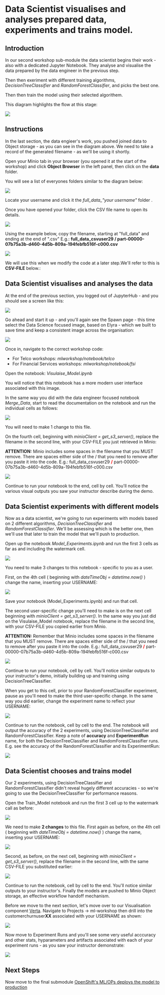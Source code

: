 # Data Scientist visualises and analyses prepared data, experiments and trains model.

## Introduction
In our second workshop sub-module the data scientist begins their work - also with a dedicated Jupyter Notebook. They analyse and visualise the data prepared by the data engineer in the previous step.

Then then exeriment with different training algorithms, _DecisionTreeClassifier_ and _RandomForestClassifier_, and picks the best one.

Then then train the model using their selected algorithem.

This diagram highlights the flow at this stage:


![](images/8-FM-ML-Workshop-visual-v2.png)

## Instructions

In the last section, the data engieer's work, you pushed joined data to Object storage - as you can see in the diagram above. We need to take a record of the generated filename - as we'll be using it shortly. 

Open your Minio tab in your browser (you opened it at the start of the workshop) and click **Object Browser** in the left panel, then click on the **data** folder. 

You will see a list of everyones folders similar to the diagram below:

![](images/11-minio-prepared-csv-file.png)

Locate your username and click it the *full_data_"your username"* folder .

Once you have opened your folder, click the CSV file name to open its details.

![](images/11-2-minio-prepared-csv-file.png)

Using the example below, copy the filename, starting at "full_data" and ending at the end of ".csv"
E.g.: **full_data_csvuser29 / part-00000-07b75a3b-d460-4d5b-809a-194febfb516f-c000.csv** 

![](images/11-1-minio-prepared-csv-file.png)

We will use this when we modify the code at a later step.We'll refer to this is **CSV-FILE** below.:

## Data Scientist visualises and analyses the data

At the end of the previous section, you logged out of JupyterHub - and you should see a screen like this:


![](images/9-start-Jupyter.png)

Go ahead and start it up - and you'll again see the Spawn page - this time select the Data Science focused image, based on Elyra - which we built to save time and keep a consistent image across the organisation:


![](images/10-j-hub-spawner-elyra.png)

Once in, navigate to the correct workshop code:
+ For Telco workshops: *mlworkshop/notebook/telco*
+ For Financial Services workshops: *mlworkshop/notebook/fsi*

Open the notebook: *Visulaise_Model.ipynb* 

You will notice that this notebook has a more modern user interface associated with this image.

In the same way you did with the data engineer focused notebook _Merge_Data_, start to read the documentation on the notebook and run the individual cells as follows:


![](images/12-run-new-jupy-interace.png)

You will need to make 1 change to this file. 

On the fourth cell, beginning with _minioClient = get_s3_server()_, replace the filename in the second line, with your CSV-FILE you just retrieved in Minio:

**ATTENTION:** Minio includes some spaces in the filename that you MUST remove. There are spaces either side of the / that you need to remove after you paste it into the code. E.g.: full_data_csvuser29 **<span style="color:red">/</span>** part-00000-07b75a3b-d460-4d5b-809a-194febfb516f-c000.csv


![](images/13-visualise-insert-file-name.png)

Continue to run your notebook to the end, cell by cell. You'll notice the various visual outputs you saw your instructor describe during the demo.

## Data Scientist experiments with different models

Now as a data scientist, we're going to run experiments with models based on 2 different algorithms, _DecisionTreeClassifier_ and _RandomForestClassifier_. We'll be assessing which is the better one, then we'll use that later to train the model that we'll push to production. 

Open up the notebook _Model_Experiments.ipynb_ and run the first 3 cells as far as and including the watermark cell.


![](images/14-run-new-model-experiments.png)

You need to make 3 changes to this notebook - specific to you as a user. 

First, on the 4th cell ( beginning with _dateTimeObj = datetime.now()_ ) change the name, inserting your USERNAME:


![](images/15-model-experiments-experiment-name.png)

Save your notebook (Model_Experiments.ipynb) and run that cell.

The second user-specific change you'll need to make is on the next cell beginning with _minioClient = get_s3_server()_. In the same way you just did on the Visulaise_Model notebook, replace the filename in the second line, with your CSV-FILE you copied earlier from Minio.

**ATTENTION:** Remember that Minio includes some spaces in the filename that you MUST remove. There are spaces either side of the / that you need to remove after you paste it into the code. E.g.: full_data_csvuser29 **<span style="color:red">/</span>** part-00000-07b75a3b-d460-4d5b-809a-194febfb516f-c000.csv 

![](images/13-visualise-insert-file-name.png)

Continue to run your notebook, cell by cell. You'll notice similar outputs to your instructor's demo, initially building up and training using DecisionTreeClassifier.

When you get to this cell, prior to your RandomForestClassifier experiment, pause as you'll need to make the third user-specific change. In the same way you did earlier, change the experiment name to reflect your USERNAME:


![](images/17-random-forest-model-experiment-name.png)


Continue to run the notebook, cell by cell to the end. The notebook will output the accuracy of the 2 experiments, using DecisionTreeClassifier and RandomForestClassifier. Keep a note of __accuracy__ and __ExperimentRun__ name, for both the DecisionTreeClassifier and RandomForestClassifier runs. E.g. see the accuracy of the RandomForestClassifier and its ExperimentRun:


![](images/18-random-forest-accuracy-experiment-run.png)



## Data Scientist chooses and trains model

Our 2 experiments, using DecisionTreeClassifier and RandomForestClassifier didn't reveal hugely different accuracies - so we're going to use the DecisionTreeClassifier for performance reasons.

Open the Train_Model notebook and run the first 3 cell up to the watermark call as before:


![](images/19-train-model.png)


We need to make **2 changes** to this file. First again as before, on the 4th cell ( beginning with _dateTimeObj = datetime.now()_ ) change the name, inserting your USERNAME:


![](images/20-experiment-name.png)


Second, as before, on the next cell, beginning with _minioClient = get_s3_server()_, replace the filename in the second line, with the same CSV-FILE you substituted earlier:


![](images/13-visualise-insert-file-name.png)


Continue to run the notebook, cell by cell to the end. You'll notice similar outputs to your instructor's. Finally the models are pushed to Minio Object storage, an effective workflow handoff mechanism.


Before we move to the next section, let's move over to our Visualisation component [Verta](https://verta-ml-workshop.apps.cluster-anz-ai-ml.rhtlabs.com/). Navigate to Projects -> ml-workshop then drill into the customerchurnuser**XX** associated with your USERNAME as shown:


![](images/21-verta-1.png)


Now move to Experiment Runs and you'll see some very useful acccuracy and other stats, hyparameters and artifacts associated with each of your experiment runs - as you saw your instructor demonstrate:


![](images/21-verta-2-experiment-run.png)

## Next Steps

Now move to the final submodule [OpenShift's ML/OPs deploys the model to production](workshop-5-deployment.md)